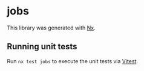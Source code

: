 # jobs

This library was generated with [Nx](https://nx.dev).

## Running unit tests

Run `nx test jobs` to execute the unit tests via [Vitest](https://vitest.dev/).
